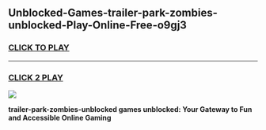 
## Unblocked-Games-trailer-park-zombies-unblocked-Play-Online-Free-o9gj3
<h3>
<a href="https://premium76.site?title=trailer-park-zombies-unblocked&ref=26A">CLICK TO PLAY</a></h3>
<hr>

<h3>
<a href="https://premium76.site?title=trailer-park-zombies-unblocked&ref=26A">CLICK 2 PLAY</a>
  
</h3>

<a href="https://premium76.site?title=trailer-park-zombies-unblocked&ref=26A"><img src="https://clearcache.store/games.png"></a>


**trailer-park-zombies-unblocked games unblocked: Your Gateway to Fun and Accessible Online Gaming**
